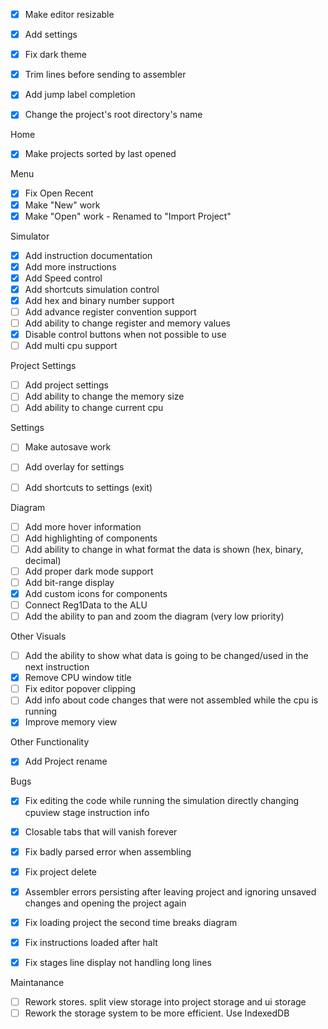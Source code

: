 - [x] Make editor resizable
- [x] Add settings
- [x] Fix dark theme
- [x] Trim lines before sending to assembler
- [x] Add jump label completion



- [x] Change the project's root directory's name

Home
- [x] Make projects sorted by last opened


Menu
- [x] Fix Open Recent
- [x] Make "New" work
- [x] Make "Open" work - Renamed to "Import Project"

Simulator
- [x] Add instruction documentation
- [x] Add more instructions
- [x] Add Speed control
- [x] Add shortcuts simulation control
- [x] Add hex and binary number support
- [ ] Add advance register convention support
- [ ] Add ability to change register and memory values
- [x] Disable control buttons when not possible to use
- [ ] Add multi cpu support

Project Settings
- [ ] Add project settings 
- [ ] Add ability to change the memory size
- [ ] Add ability to change current cpu

Settings
- [ ] Make autosave work
- [ ] Add overlay for settings
- [ ] Add shortcuts to settings (exit)


Diagram
- [ ] Add more hover information
- [ ] Add highlighting of components
- [ ] Add ability to change in what format the data is shown (hex, binary, decimal)
- [ ] Add proper dark mode support
- [ ] Add bit-range display
- [x] Add custom icons for components
- [ ] Connect Reg1Data to the ALU
- [ ] Add the ability to pan and zoom the diagram (very low priority)

Other Visuals
- [ ] Add the ability to show what data is going to be changed/used in the next instruction
- [x] Remove CPU window title
- [ ] Fix editor popover clipping
- [ ] Add info about code changes that were not assembled while the cpu is running
- [x] Improve memory view

Other Functionality
- [x] Add Project rename


Bugs
- [x] Fix editing the code while running the simulation directly changing cpuview stage instruction info
- [x] Closable tabs that will vanish forever
- [x] Fix badly parsed error when assembling
- [x] Fix project delete
- [x] Assembler errors persisting after leaving project and ignoring unsaved changes and opening the project again
- [x] Fix loading project the second time breaks diagram
- [x] Fix instructions loaded after halt
- [x] Fix stages line display not handling long lines


Maintanance
- [ ] Rework stores. split view storage into project storage and ui storage
- [ ] Rework the storage system to be more efficient. Use IndexedDB
